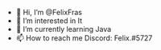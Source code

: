 - 👋 Hi, I’m @FelixFras
- 👀 I’m interested in It
- 🌱 I’m currently learning Java
- 📫 How to reach me Discord: Felix.#5727
